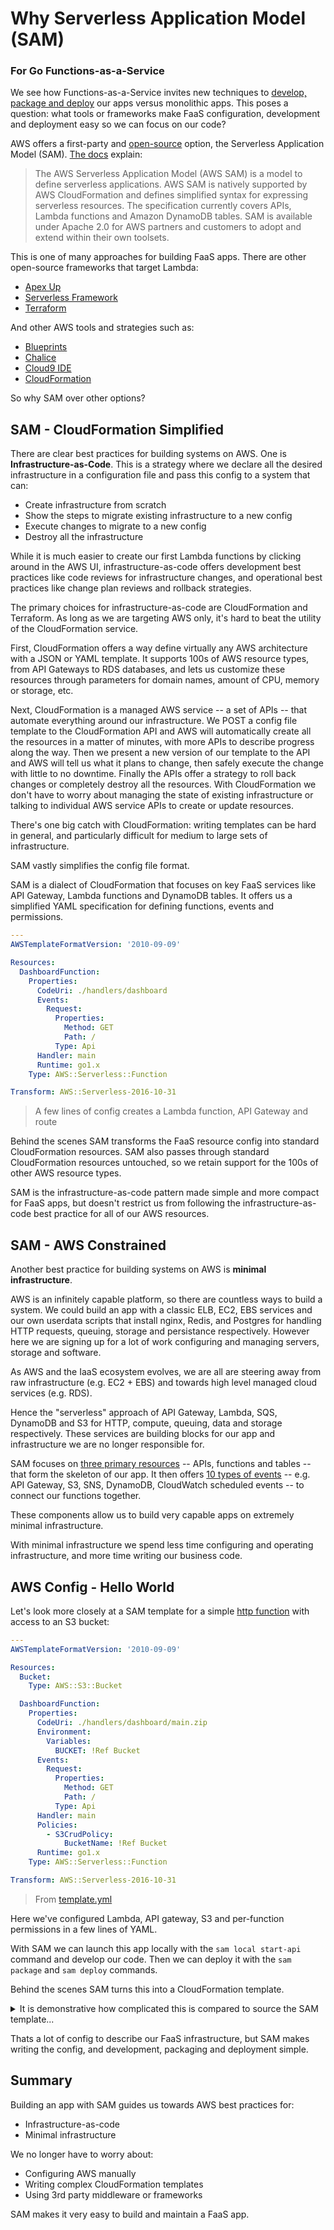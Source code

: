 # Why Serverless Application Model (SAM)
### For Go Functions-as-a-Service

We see how Functions-as-a-Service invites new techniques to [develop, package and deploy](dev-package-deploy.md) our apps versus monolithic apps. This poses a question: what tools or frameworks make FaaS configuration, development and deployment easy so we can focus on our code?

AWS offers a first-party and [open-source](https://aws.amazon.com/about-aws/whats-new/2018/04/aws-sam-implementation-is-now-open-source/) option, the Serverless Application Model (SAM). [The docs](https://docs.aws.amazon.com/lambda/latest/dg/serverless_app.html) explain:

> The AWS Serverless Application Model (AWS SAM) is a model to define serverless applications. AWS SAM is natively supported by AWS CloudFormation and defines simplified syntax for expressing serverless resources. The specification currently covers APIs, Lambda functions and Amazon DynamoDB tables. SAM is available under Apache 2.0 for AWS partners and customers to adopt and extend within their own toolsets.

This is one of many approaches for building FaaS apps. There are other open-source frameworks that target Lambda:

- [Apex Up](https://up.docs.apex.sh/)
- [Serverless Framework](https://serverless.com/)
- [Terraform](https://www.terraform.io/docs/providers/aws/r/lambda_function.html)

And other AWS tools and strategies such as:

- [Blueprints](https://docs.aws.amazon.com/lambda/latest/dg/get-started-create-function.html)
- [Chalice](https://github.com/aws/chalice)
- [Cloud9 IDE](https://docs.aws.amazon.com/cloud9/latest/user-guide/lambda-functions.html)
- [CloudFormation](https://docs.aws.amazon.com/AWSCloudFormation/latest/UserGuide/aws-resource-lambda-function.html)

So why SAM over other options?

## SAM - CloudFormation Simplified

There are clear best practices for building systems on AWS. One is **Infrastructure-as-Code**. This is a strategy where we declare all the desired infrastructure in a configuration file and pass this config to a system that can:

* Create infrastructure from scratch
* Show the steps to migrate existing infrastructure to a new config
* Execute changes to migrate to a new config
* Destroy all the infrastructure

While it is much easier to create our first Lambda functions by clicking around in the AWS UI, infrastructure-as-code offers development best practices like code reviews for infrastructure changes, and operational best practices like change plan reviews and rollback strategies.

The primary choices for infrastructure-as-code are CloudFormation and Terraform. As long as we are targeting AWS only, it's hard to beat the utility of the CloudFormation service. 

First, CloudFormation offers a way define virtually any AWS architecture with a JSON or YAML template. It supports 100s of AWS resource types, from API Gateways to RDS databases, and lets us customize these resources through parameters for domain names, amount of CPU, memory or storage, etc.

Next, CloudFormation is a managed AWS service -- a set of APIs -- that automate everything around our infrastructure. We POST a config file template to the CloudFormation API and AWS will automatically create all the resources in a matter of minutes, with more APIs to describe progress along the way. Then we present a new version of our template to the API and AWS will tell us what it plans to change, then safely execute the change with little to no downtime. Finally the APIs offer a strategy to roll back changes or completely destroy all the resources. With CloudFormation we don't have to worry about managing the state of existing infrastructure or talking to individual AWS service APIs to create or update resources.

There's one big catch with CloudFormation: writing templates can be hard in general, and particularly difficult for medium to large sets of infrastructure.

SAM vastly simplifies the config file format.

SAM is a dialect of CloudFormation that focuses on key FaaS services like API Gateway, Lambda functions and DynamoDB tables. It offers us a simplified YAML specification for defining functions, events and permissions. 

```yaml
---
AWSTemplateFormatVersion: '2010-09-09'

Resources:
  DashboardFunction:
    Properties:
      CodeUri: ./handlers/dashboard
      Events:
        Request:
          Properties:
            Method: GET
            Path: /
          Type: Api
      Handler: main
      Runtime: go1.x
    Type: AWS::Serverless::Function

Transform: AWS::Serverless-2016-10-31
```
> A few lines of config creates a Lambda function, API Gateway and route

Behind the scenes SAM transforms the FaaS resource config into standard CloudFormation resources. SAM also passes through standard CloudFormation resources untouched, so we retain support for the 100s of other AWS resource types.

SAM is the infrastructure-as-code pattern made simple and more compact for FaaS apps, but doesn't restrict us from following the infrastructure-as-code best practice for all of our AWS resources.

## SAM - AWS Constrained

Another best practice for building systems on AWS is **minimal infrastructure**.

AWS is an infinitely capable platform, so there are countless ways to build a system. We could build an app with a classic ELB, EC2, EBS services and our own userdata scripts that install nginx, Redis, and Postgres for handling HTTP requests, queuing, storage and persistance respectively. However here we are signing up for a lot of work configuring and managing servers, storage and software.

As AWS and the IaaS ecosystem evolves, we are all are steering away from raw infrastructure (e.g. EC2 + EBS) and towards high level managed cloud services (e.g. RDS).

Hence the "serverless" approach of API Gateway, Lambda, SQS, DynamoDB and S3 for HTTP, compute, queuing, data and storage respectively. These services are building blocks for our app and infrastructure we are no longer responsible for.

SAM focuses on [three primary resources](https://github.com/awslabs/serverless-application-model/blob/develop/versions/2016-10-31.md#resource-types) -- APIs, functions and tables -- that form the skeleton of our app. It then offers [10 types of events](https://github.com/awslabs/serverless-application-model/blob/develop/versions/2016-10-31.md#event-source-types) -- e.g. API Gateway, S3, SNS, DynamoDB, CloudWatch scheduled events -- to connect our functions together.

These components allow us to build very capable apps on extremely minimal infrastructure.

With minimal infrastructure we spend less time configuring and operating infrastructure, and more time writing our business code.

## AWS Config - Hello World

Let's look more closely at a SAM template for a simple [http function](http-functions.md) with access to an S3 bucket:

```yaml
---
AWSTemplateFormatVersion: '2010-09-09'

Resources:
  Bucket:
    Type: AWS::S3::Bucket

  DashboardFunction:
    Properties:
      CodeUri: ./handlers/dashboard/main.zip
      Environment:
        Variables:
          BUCKET: !Ref Bucket
      Events:
        Request:
          Properties:
            Method: GET
            Path: /
          Type: Api
      Handler: main
      Policies:
        - S3CrudPolicy:
            BucketName: !Ref Bucket
      Runtime: go1.x
    Type: AWS::Serverless::Function

Transform: AWS::Serverless-2016-10-31
```
> From [template.yml](../template.yml)

Here we've configured Lambda, API gateway, S3 and per-function permissions in a few lines of YAML.

With SAM we can launch this app locally with the `sam local start-api` command and develop our code. Then we can deploy it with the `sam package` and `sam deploy` commands.

Behind the scenes SAM turns this into a CloudFormation template.

<details>
<summary>It is demonstrative how complicated this is compared to source the SAM template...</summary>

```json
{
    "AWSTemplateFormatVersion": "2010-09-09",
    "Resources": {
        "DashboardFunctionRequestPermissionTest": {
            "Type": "AWS::Lambda::Permission",
            "Properties": {
                "Action": "lambda:invokeFunction",
                "Principal": "apigateway.amazonaws.com",
                "FunctionName": {
                    "Ref": "DashboardFunction"
                },
                "SourceArn": {
                    "Fn::Sub": [
                        "arn:aws:execute-api:${AWS::Region}:${AWS::AccountId}:${__ApiId__}/${__Stage__}/GET/",
                        {
                            "__Stage__": "*",
                            "__ApiId__": {
                                "Ref": "ServerlessRestApi"
                            }
                        }
                    ]
                }
            }
        },
        "ServerlessRestApiDeployment207a898e93": {
            "Type": "AWS::ApiGateway::Deployment",
            "Properties": {
                "RestApiId": {
                    "Ref": "ServerlessRestApi"
                },
                "Description": "RestApi deployment id: 207a898e93177ae2f10ef6b27049781b90451f34",
                "StageName": "Stage"
            }
        },
        "DashboardFunction": {
            "Type": "AWS::Lambda::Function",
            "Properties": {
                "Code": {
                    "S3Bucket": "pkgs-572007530218-us-east-1",
                    "S3Key": "8e2a35b75c326919518e0471f34b3c02"
                },
                "Tags": [
                    {
                        "Value": "SAM",
                        "Key": "lambda:createdBy"
                    }
                ],
                "Environment": {
                    "Variables": {
                        "BUCKET": {
                            "Ref": "Bucket"
                        }
                    }
                },
                "Handler": "main",
                "Role": {
                    "Fn::GetAtt": [
                        "DashboardFunctionRole",
                        "Arn"
                    ]
                },
                "Runtime": "go1.x"
            }
        },
        "ServerlessRestApiProdStage": {
            "Type": "AWS::ApiGateway::Stage",
            "Properties": {
                "DeploymentId": {
                    "Ref": "ServerlessRestApiDeployment207a898e93"
                },
                "RestApiId": {
                    "Ref": "ServerlessRestApi"
                },
                "StageName": "Prod"
            }
        },
        "DashboardFunctionRole": {
            "Type": "AWS::IAM::Role",
            "Properties": {
                "ManagedPolicyArns": [
                    "arn:aws:iam::aws:policy/service-role/AWSLambdaBasicExecutionRole"
                ],
                "Policies": [
                    {
                        "PolicyName": "DashboardFunctionRolePolicy0",
                        "PolicyDocument": {
                            "Statement": [
                                {
                                    "Action": [
                                        "s3:GetObject",
                                        "s3:ListBucket",
                                        "s3:GetBucketLocation",
                                        "s3:GetObjectVersion",
                                        "s3:PutObject",
                                        "s3:GetLifecycleConfiguration",
                                        "s3:PutLifecycleConfiguration"
                                    ],
                                    "Resource": [
                                        {
                                            "Fn::Sub": [
                                                "arn:${AWS::Partition}:s3:::${bucketName}",
                                                {
                                                    "bucketName": {
                                                        "Ref": "Bucket"
                                                    }
                                                }
                                            ]
                                        },
                                        {
                                            "Fn::Sub": [
                                                "arn:${AWS::Partition}:s3:::${bucketName}/*",
                                                {
                                                    "bucketName": {
                                                        "Ref": "Bucket"
                                                    }
                                                }
                                            ]
                                        }
                                    ],
                                    "Effect": "Allow"
                                }
                            ]
                        }
                    }
                ],
                "AssumeRolePolicyDocument": {
                    "Version": "2012-10-17",
                    "Statement": [
                        {
                            "Action": [
                                "sts:AssumeRole"
                            ],
                            "Effect": "Allow",
                            "Principal": {
                                "Service": [
                                    "lambda.amazonaws.com"
                                ]
                            }
                        }
                    ]
                }
            }
        },
        "DashboardFunctionRequestPermissionProd": {
            "Type": "AWS::Lambda::Permission",
            "Properties": {
                "Action": "lambda:invokeFunction",
                "Principal": "apigateway.amazonaws.com",
                "FunctionName": {
                    "Ref": "DashboardFunction"
                },
                "SourceArn": {
                    "Fn::Sub": [
                        "arn:aws:execute-api:${AWS::Region}:${AWS::AccountId}:${__ApiId__}/${__Stage__}/GET/",
                        {
                            "__Stage__": "Prod",
                            "__ApiId__": {
                                "Ref": "ServerlessRestApi"
                            }
                        }
                    ]
                }
            }
        },
        "Bucket": {
            "Type": "AWS::S3::Bucket"
        },
        "ServerlessRestApi": {
            "Type": "AWS::ApiGateway::RestApi",
            "Properties": {
                "Body": {
                    "info": {
                        "version": "1.0",
                        "title": {
                            "Ref": "AWS::StackName"
                        }
                    },
                    "paths": {
                        "/": {
                            "get": {
                                "x-amazon-apigateway-integration": {
                                    "httpMethod": "POST",
                                    "type": "aws_proxy",
                                    "uri": {
                                        "Fn::Sub": "arn:aws:apigateway:${AWS::Region}:lambda:path/2015-03-31/functions/${DashboardFunction.Arn}/invocations"
                                    }
                                },
                                "responses": {}
                            }
                        }
                    },
                    "swagger": "2.0"
                }
            }
        }
    }
}
```
</details>

Thats a lot of config to describe our FaaS infrastructure, but SAM makes writing the config, and development, packaging and deployment simple.

## Summary

Building an app with SAM guides us towards AWS best practices for:

- Infrastructure-as-code
- Minimal infrastructure

We no longer have to worry about:

- Configuring AWS manually
- Writing complex CloudFormation templates
- Using 3rd party middleware or frameworks

SAM makes it very easy to build and maintain a FaaS app.
